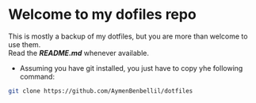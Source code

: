 # Welcome to my dofiles repo
This is mostly a backup of my dotfiles, but you are more than welcome to use them.\
Read the ***README.md*** whenever available.

- Assuming you have git installed, you just have to copy yhe following command:
```sh
git clone https://github.com/AymenBenbellil/dotfiles
```
